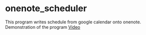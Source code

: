 # onenote_scheduler
This program writes schedule from google calendar onto onenote.
Demonstration of the program [Video](https://clipchamp.com/watch/Bs5MTVJb81R)
